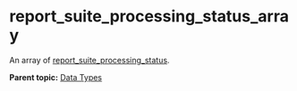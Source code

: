 # report\_suite\_processing\_status\_array

An array of [report\_suite\_processing\_status](r_report_suite_processing_status.md#).

**Parent topic:** [Data Types](../data_types/c_datatypes.md)

